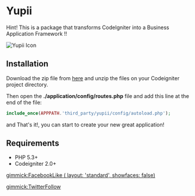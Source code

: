 Yupii
=====

Hint! This is a package that transforms CodeIgniter into a Business Application Framework !!

![Yupii Icon](http://i61.tinypic.com/34dojrd.png)

## Installation

Download the zip file from [here](https://github.com/cgarciagl/Yupii/zipball/master) and unzip the files on your Codeigniter project directory.

Then open the **./application/config/routes.php** file and add this line at the end of the file:

```php
include_once(APPPATH.'third_party/yupii/config/autoload.php');
```
and That's it!, you can start to create your new great application!

## Requirements

* PHP 5.3+
* Codeigniter 2.0+

[gimmick:FacebookLike ( layout: 'standard', showfaces: false) ](https://github.com/cgarciagl/Yupii)

[gimmick:TwitterFollow](@cgarciagl)
